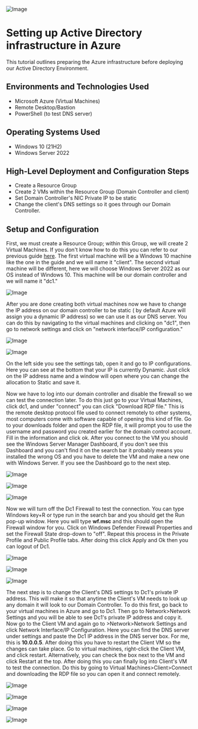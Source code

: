 <p align="center">
  
![Image](https://github.com/user-attachments/assets/ad8da1a3-4fff-4af2-bd17-cdd14d39da67)


<h1> Setting up Active Directory infrastructure in Azure </h1>
This tutorial outlines preparing the Azure infrastructure before deploying our Active Directory Environment. <br />




<h2>Environments and Technologies Used</h2>

- Microsoft Azure (Virtual Machines)
- Remote Desktop/Bastion
- PowerShell (to test DNS server) 

<h2>Operating Systems Used </h2>

- Windows 10 (21H2)
- Windows Server 2022 

<h2>High-Level Deployment and Configuration Steps</h2>

- Create a Resource Group 
- Create 2 VMs within the Resource Group (Domain Controller and client) 
- Set Domain Controller's NIC Private IP to be static
- Change the client's DNS settings so it goes through our Domain Controller. 

<h2>Setup and Configuration</h2>

First, we must create a Resource Group; within this Group, we will create 2 Virtual Machines. If you don't know how to do this you can refer to our previous guide [here](https://github.com/JosueVazquezTech/Azure-VM-setup-?tab=readme-ov-file). The first virtual machine will be a Windows 10 machine like the one in the guide and we will name it "client". The second virtual machine will be different, here we will choose Windows Server 2022 as our OS instead of Windows 10. This machine will be our domain controller and we will name it "dc1." 


![Image](https://github.com/user-attachments/assets/ac313bef-fcf0-4d0f-ba56-eae734aed644)

After you are done creating both virtual machines now we have to change the IP address on our domain controller to be static ( by default Azure will assign you a dynamic IP address) so we can use it as our DNS server. You can do this by navigating to the virtual machines and clicking on "dc1", then go to network settings and click on "network interface/IP configuration."

![Image](https://github.com/user-attachments/assets/18f4a7d0-84d1-439b-aaeb-f1ed55d08716)

![Image](https://github.com/user-attachments/assets/21afa43f-08a7-42c7-b873-6d42c4687fb7)


On the left side you see the settings tab, open it and go to IP configurations. Here you can see at the bottom that your IP is currently Dynamic. Just click on the IP address name and a window will open where you can change the allocation to Static and save it. 

Now we have to log into our domain controller and disable the firewall so we can test the connection later. To do this just go to your Virtual Machines, click dc1, and under "connect" you can click "Download RDP file." This is the remote desktop protocol file used to connect remotely to other systems, most computers come with software capable of opening this kind of file. Go to your downloads folder and open the RDP file, it will prompt you to use the username and password you created earlier for the domain control account. Fill in the information and click ok. After you connect to the VM you should see the Windows Server Manager Dashboard, if you don't see this Dashboard and you can't find it on the search bar it probably means you installed the wrong OS and you have to delete the VM and make a new one with Windows Server. If you see the Dashboard go to the next step. 

![Image](https://github.com/user-attachments/assets/51cde626-8698-4126-99d5-d1c14600271d)

![Image](https://github.com/user-attachments/assets/18794700-c12e-4847-a2be-c7b7cb5064e1)

![Image](https://github.com/user-attachments/assets/850848fe-2a30-40ee-8987-81ab994ad8a8)


Now we will turn off the Dc1 Firewall to test the connection. You can type Windows key+R or type run in the search bar and you should get the Run pop-up window. Here you will type **wf.msc** and this should open the Firewall window for you.
Click on Windows Defender Firewall Properties and set the Firewall State drop-down to "off". Repeat this process in the Private Profile and Public Profile tabs. After doing this click Apply and Ok then you can logout of Dc1. 

![Image](https://github.com/user-attachments/assets/c041619f-b9a6-40a0-90f3-771e12dfe6a1)

![Image](https://github.com/user-attachments/assets/292b8339-2486-467d-8cc9-d8c6ff54280c)

![Image](https://github.com/user-attachments/assets/932ed5f3-4414-40c5-9a2b-337ef2060e65)

The next step is to change the Client's DNS settings to Dc1's private IP address. This will make it so that anytime the Client's VM needs to look up any domain it will look to our Domain Controller. To do this first, go back to your virtual machines in Azure and go to Dc1. Then go to Network>Network Settings and you will be able to see  Dc1's private IP address and copy it. Now go to the Client VM and again go to >Network>Network Settings and click Network Interface/IP Configuration. Here you can find the DNS server under settings and paste the Dc1 IP address in the DNS server box. For me, this is **10.0.0.5**. After doing this you have to restart the Client VM so the changes can take place. Go to virtual machines, right-click the Client VM, and click restart. Alternatively, you can check the box next to the VM and click Restart at the top. After doing this you can finally log into Client's VM to test the connection. Do this by going to Virtual Machines>Client>Connect and downloading the RDP file so you can open it and connect remotely. 


![Image](https://github.com/user-attachments/assets/06e102dd-c0f3-4dc5-a133-ef63476ae1d9)

![Image](https://github.com/user-attachments/assets/c7b56d89-e1ea-4b92-824e-d0044f9442d3)

![Image](https://github.com/user-attachments/assets/4345717f-af75-406e-97c9-6b91069caf11)

![Image](https://github.com/user-attachments/assets/ec589820-97e0-43c4-8063-266fa0137747)


































































